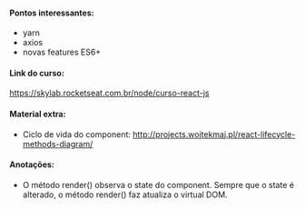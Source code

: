#### Pontos interessantes:
- yarn
- axios
- novas features ES6+

#### Link do curso:
https://skylab.rocketseat.com.br/node/curso-react-js

#### Material extra:
- Ciclo de vida do component: http://projects.wojtekmaj.pl/react-lifecycle-methods-diagram/

#### Anotações:
- O método render() observa o state do component. Sempre que o state é alterado, o método render() faz atualiza o virtual DOM.